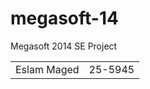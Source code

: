 megasoft-14
===========

Megasoft 2014 SE Project
<table>
<tr> 
	<td>Eslam Maged</td>
	<td>25-5945</td>
</tr>

</table>
